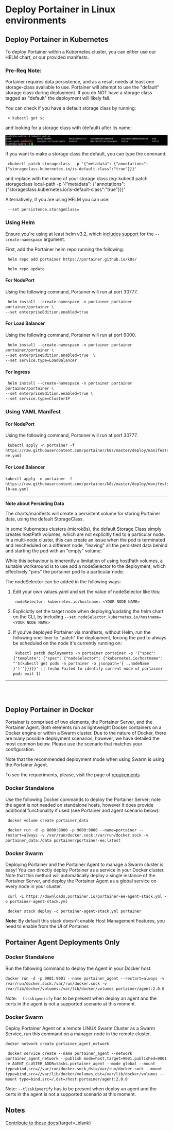 # Deploy Portainer in Linux environments

## Deploy Portainer in Kubernetes

To deploy Portainer within a Kubernetes cluster, you can either use our HELM chart, or our provided manifests.

### Pre-Req Note:
Portainer requires data persistence, and as a result needs at least one storage-class available to use. Portainer will attempt to use the "default" storage class during deployment. If you do NOT have a storage class tagged as "default" the deployment will likely fail.

You can check if you have a default storage class by running:

<pre><code> > kubectl get sc </code></pre>

and looking for a storage class with (default) after its name:

![defaultsc](assets/defaultsc.png)

If you want to make a storage class the default, you can type the command:

<pre><code> >kubectl patch storageclass <storage-class-name> -p '{"metadata": {"annotations":{"storageclass.kubernetes.io/is-default-class":"true"}}}' </code></pre>

and replace <storage-class-name> with the name of your storage class (eg: kubectl patch storageclass local-path -p '{"metadata": {"annotations":{"storageclass.kubernetes.io/is-default-class":"true"}}}'

Alternatively, if you are using HELM you can use:
<pre><code> --set persistence.storageClass=<storage-class-name> </code></pre>

### Using Helm

Ensure you're using at least helm v3.2, which [includes support](https://github.com/helm/helm/pull/7648) for the `--create-namespace` argument.


First, add the Portainer helm repo running the following:

<pre><code> helm repo add portainer https://portainer.github.io/k8s/</code></pre>
<pre><code> helm repo update</code></pre>

<!-- Then, create the Portainer namespace in your cluster

<pre><code> kubectl create namespace portainer</code></pre> -->

#### For NodePort

Using the following command, Portainer will run at port 30777.

<pre><code> helm install --create-namespace -n portainer portainer portainer/portainer \
--set enterpriseEdition.enabled=true</code></pre>

#### For Load Balancer

Using the following command, Portainer will run at port 9000.

<pre><code> helm install --create-namespace -n portainer portainer portainer/portainer \
--set enterpriseEdition.enabled=true  \
--set service.type=LoadBalancer</code></pre>

#### For Ingress

<pre><code> helm install --create-namespace -n portainer portainer portainer/portainer \
--set enterpriseEdition.enabled=true \
--set service.type=ClusterIP</code></pre>

### Using YAML Manifest

<!-- First create the Portainer namespace in your cluster

<pre><code> kubectl create namespace portainer</code></pre> -->

#### For NodePort

Using the following command, Portainer will run at port 30777.

<pre><code> kubectl apply -n portainer -f https://raw.githubusercontent.com/portainer/k8s/master/deploy/manifests/portainer/portainer-ee.yaml</code></pre>

#### For Load Balancer

<pre><code>kubectl apply -n portainer -f https://raw.githubusercontent.com/portainer/k8s/master/deploy/manifests/portainer/portainer-lb-ee.yaml</code></pre>


---
**Note about Persisting Data**

The charts/manifests will create a persistent volume for storing Portainer data, using the default StorageClass.

In some Kubernetes clusters (microk8s), the default Storage Class simply creates hostPath volumes, which are not explicitly tied to a particular node. In a multi-node cluster, this can create an issue when the pod is terminated and rescheduled on a different node, "leaving" all the persistent data behind and starting the pod with an "empty" volume.

While this behaviour is inherently a limitation of using hostPath volumes, a suitable workaround is to use add a nodeSelector to the deployment, which effectively "pins" the portainer pod to a particular node.

The nodeSelector can be added in the following ways:

1. Edit your own values.yaml and set the value of nodeSelector like this:

        nodeSelector: kubernetes.io/hostname: <YOUR NODE NAME>

2. Explicictly set the target node when deploying/updating the helm chart on the CLI, by including `--set nodeSelector.kubernetes.io/hostname=<YOUR NODE NAME>`
   
3. If you've deployed Portainer via manifests, without Helm, run the following one-liner to "patch" the deployment, forcing the pod to always be scheduled on the node it's currently running on:

        kubectl patch deployments -n portainer portainer -p '{"spec": {"template": {"spec": {"nodeSelector": {"kubernetes.io/hostname": "'$(kubectl get pods -n portainer -o jsonpath='{ ..nodeName }')'"}}}}}' || (echo Failed to identify current node of portainer pod; exit 1)

---
<br>
<br>

## Deploy Portainer in Docker

Portainer is comprised of two elements, the Portainer Server, and the Portainer Agent. Both elements run as lightweight Docker containers on a Docker engine or within a Swarm cluster. Due to the nature of Docker, there are many possible deployment scenarios, however, we have detailed the most common below. Please use the scenario that matches your configuration.

Note that the recommended deployment mode when using Swarm is using the Portainer Agent.

To see the requeriments, please, visit the page of [requirements](/v2.0-be/deploy/requeriments.md)

### Docker Standalone

Use the following Docker commands to deploy the Portainer Server; note the agent is not needed on standalone hosts, however it does provide additional functionality if used (see Portainer and agent scenario below):

<pre><code> docker volume create portainer_data</code></pre>

<pre><code> docker run -d -p 8000:8000 -p 9000:9000 --name=portainer --restart=always -v /var/run/docker.sock:/var/run/docker.sock -v portainer_data:/data portainer/portainer-ee:latest</code></pre>

### Docker Swarm

Deploying Portainer and the Portainer Agent to manage a Swarm cluster is easy! You can directly deploy Portainer as a service in your Docker cluster. Note that this method will automatically deploy a single instance of the Portainer Server, and deploy the Portainer Agent as a global service on every node in your cluster.

<pre><code> curl -L https://downloads.portainer.io/portainer-ee-agent-stack.yml -o portainer-agent-stack.yml</code></pre>
<pre><code> docker stack deploy -c portainer-agent-stack.yml portainer</code></pre>

<b>Note</b>: By default this stack doesn't enable Host Management Features, you need to enable from the UI of Portainer.

## Portainer Agent Deployments Only

### Docker Standalone
Run the following command to deploy the Agent in your Docker host.

<pre><code>docker run -d -p 9001:9001 --name portainer_agent --restart=always -v /var/run/docker.sock:/var/run/docker.sock -v /var/lib/docker/volumes:/var/lib/docker/volumes portainer/agent:2.0.0</code></pre>

Note: <code>--tlsskipverify</code> has to be present when deploy an agent and the certs in the agent is not a supported scenario at this moment.

### Docker Swarm
Deploy Portainer Agent on a remote LINUX Swarm Cluster as a Swarm Service, run this command on a manager node in the remote cluster.

<pre><code>docker network create portainer_agent_network</code></pre>

<pre><code> docker service create --name portainer_agent --network portainer_agent_network --publish mode=host,target=9001,published=9001 -e AGENT_CLUSTER_ADDR=tasks.portainer_agent --mode global --mount type=bind,src=//var/run/docker.sock,dst=/var/run/docker.sock --mount type=bind,src=//var/lib/docker/volumes,dst=/var/lib/docker/volumes --mount type=bind,src=/,dst=/host portainer/agent:2.0.0</code></pre>

Note: <code>--tlsskipverify</code> has to be present when deploy an agent and the certs in the agent is not a supported scenario at this moment.

## Notes

[Contribute to these docs](https://github.com/portainer/portainer-docs/blob/master/contributing.md){target=_blank}
